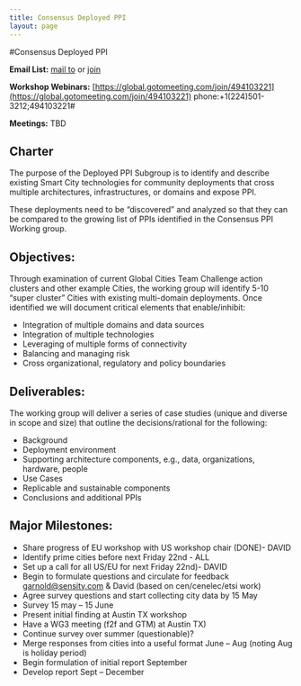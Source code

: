 ```yaml
---
title: Consensus Deployed PPI
layout: page
---
```

#Consensus Deployed PPI

**Email List:** [mail to](mailto:scf_deployppi@nist.gov) or [join](mailto:scf_deployppi-join@nist.gov) 

**Workshop Webinars:** [https://global.gotomeeting.com/join/494103221](https://global.gotomeeting.com/join/494103221) phone:+1(224)501-3212;494103221#

**Meetings:** TBD


## Charter
The purpose of the Deployed PPI Subgroup is to identify and describe existing Smart City technologies for community deployments that cross multiple architectures, infrastructures, or domains and expose PPI. 

These deployments need to be “discovered” and analyzed so that they can be compared to the growing list of PPIs identified in the Consensus PPI Working group. 

## Objectives:
Through examination of current Global Cities Team Challenge action clusters and other example Cities, the working group will identify 5-10 “super cluster” Cities with existing multi-domain deployments. Once identified we will document critical elements that enable/inhibit: 

* Integration of multiple domains and data sources
* Integration of multiple technologies
* Leveraging of multiple forms of connectivity
* Balancing and managing risk 
* Cross organizational, regulatory and policy boundaries

## Deliverables:
The working group will deliver a series of case studies (unique and diverse in scope and size) that outline the decisions/rational for the following: 

* Background
* Deployment environment
* Supporting architecture components, e.g., data, organizations, hardware, people  
* Use Cases
* Replicable and sustainable components  
* Conclusions and additional PPIs

## Major Milestones:

* Share progress of EU workshop with US workshop chair  (DONE)- DAVID
* Identify prime cities before next Friday 22nd - ALL
* Set up a call for all US/EU for next Friday 22nd)- DAVID
* Begin to formulate questions and circulate for feedback garnold@sensity.com & David (based on cen/cenelec/etsi work)
* Agree survey questions and start collecting city data by 15 May
* Survey 15 may – 15 June
* Present initial finding at Austin TX workshop
* Have a WG3 meeting (f2f and GTM) at Austin TX)
* Continue survey over summer (questionable)?
* Merge responses from cities into a useful format June – Aug (noting Aug is holiday period)
* Begin formulation of initial report September
* Develop report Sept – December

